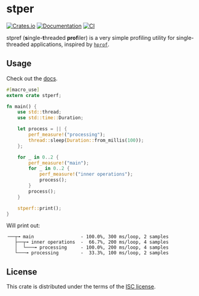 # stper
[![Crates.io](https://img.shields.io/crates/d/stperf.svg)](https://crates.io/crates/minreq)
[![Documentation](https://docs.rs/stperf/badge.svg)](https://docs.rs/minreq)
[![CI](https://img.shields.io/travis/neonmoe/stperf/0.1.0.svg)](https://travis-ci.org/neonmoe/minreq)

stpref (**s**ingle-**t**hreaded **prof**iler) is a very simple
profiling utility for single-threaded applications, inspired by
[`hprof`](https://crates.io/crates/hprof).

## Usage
Check out the [docs](https://docs.rs/stperf).

```rust
#[macro_use]
extern crate stperf;

fn main() {
    use std::thread;
    use std::time::Duration;

    let process = || {
        perf_measure!("processing");
        thread::sleep(Duration::from_millis(100));
    };

    for _ in 0..2 {
        perf_measure!("main");
        for _ in 0..2 {
            perf_measure!("inner operations");
            process();
        }
        process();
    }

    stperf::print();
}
```

Will print out:

```
╶──┬╼ main                 - 100.0%, 300 ms/loop, 2 samples
   ├──┬╼ inner operations  -  66.7%, 200 ms/loop, 4 samples
   │  └───╼ processing     - 100.0%, 200 ms/loop, 4 samples
   └───╼ processing        -  33.3%, 100 ms/loop, 2 samples
```

## License
This crate is distributed under the terms of the [ISC license](COPYING.md).
